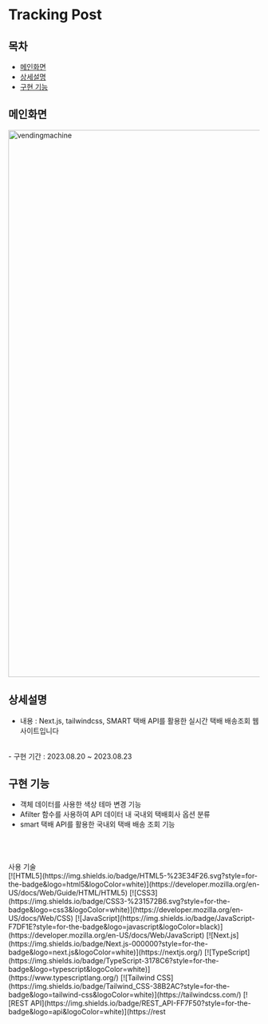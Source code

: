 # Tracking Post

## 목차
- [메인화면](#메인화면)
- [상세설명](#상세설명)
- [구현 기능](#구현-기능)


## 메인화면
<img width="1095" alt="vendingmachine" src="https://github.com/nahyunkim123/Vending-machine/assets/142788257/ccb22491-8baf-4f62-9eb2-7e0591cdabb8">

## 상세설명
 - 내용 : Next.js, tailwindcss, SMART 택배 API를 활용한 실시간 택배 배송조회 웹사이트입니다
<br>
 - 구현 기간 :  2023.08.20 ~ 2023.08.23

## 구현 기능

- 객체 데이터를 사용한 색상 테마 변경 기능
- Afilter 함수를 사용하여  API 데이터 내 국내외 택배회사 옵션 분류
- smart 택배 API를 활용한 국내외 택배 배송 조회 기능
  

<br>
<br>
<br>
사용 기술
<br>
[![HTML5](https://img.shields.io/badge/HTML5-%23E34F26.svg?style=for-the-badge&logo=html5&logoColor=white)](https://developer.mozilla.org/en-US/docs/Web/Guide/HTML/HTML5)
[![CSS3](https://img.shields.io/badge/CSS3-%231572B6.svg?style=for-the-badge&logo=css3&logoColor=white)](https://developer.mozilla.org/en-US/docs/Web/CSS)
[![JavaScript](https://img.shields.io/badge/JavaScript-F7DF1E?style=for-the-badge&logo=javascript&logoColor=black)](https://developer.mozilla.org/en-US/docs/Web/JavaScript)
[![Next.js](https://img.shields.io/badge/Next.js-000000?style=for-the-badge&logo=next.js&logoColor=white)](https://nextjs.org/)
[![TypeScript](https://img.shields.io/badge/TypeScript-3178C6?style=for-the-badge&logo=typescript&logoColor=white)](https://www.typescriptlang.org/)
[![Tailwind CSS](https://img.shields.io/badge/Tailwind_CSS-38B2AC?style=for-the-badge&logo=tailwind-css&logoColor=white)](https://tailwindcss.com/)
[![REST API](https://img.shields.io/badge/REST_API-FF7F50?style=for-the-badge&logo=api&logoColor=white)](https://rest


